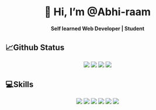 
<h1 align="center">👋 Hi, I’m @Abhi-raam</h1>
<h4 align="center">Self learned Web Developer | Student</h4>

<!-- <div align="center" >
  <img   src="https://github-readme-stats.vercel.app/api?username=Abh-iram&show_icons=true&theme=radical" />
  <img  style="display:flex;align-item:center;" width="40%" src="https://github-readme-stats.vercel.app/api/top-langs/?username=Abh-iram&langs_count=8)](https://github.com/Abh-iram/github-readme-stats" />
</div> -->

<div align="center">
  <h2 align="left">📈Github Status</h2>
<img src="http://github-profile-summary-cards.vercel.app/api/cards/repos-per-language?username=Abhi-raam&theme=github_dark">
<img src="http://github-profile-summary-cards.vercel.app/api/cards/stats?username=Abhi-raam&theme=github_dark">
<img src="http://github-profile-summary-cards.vercel.app/api/cards/profile-details?username=Abhi-raam&theme=github_dark">
 <img src="https://github-readme-stats.vercel.app/api/top-langs/?username=Abhi-raam&theme=github_dark">
</div>


  

<!--- #LANGUAGES --->
<div align="center" margin="2rem">
  <h2 align="left">💻Skills</h2>

  <img src="https://img.shields.io/badge/html5-%23E34F26.svg?style=for-the-badge&logo=html5&logoColor=white"/>
  <img src="https://img.shields.io/badge/css3-%231572B6.svg?style=for-the-badge&logo=css3&logoColor=white"/>
  <img src="https://img.shields.io/badge/bootstrap-%23563D7C.svg?style=for-the-badge&logo=bootstrap&logoColor=white"/>
  <img src="https://img.shields.io/badge/MongoDB-%234ea94b.svg?style=for-the-badge&logo=mongodb&logoColor=white"/>
  <img src="https://img.shields.io/badge/express.js-%23404d59.svg?style=for-the-badge&logo=express&logoColor=%2361DAFB"/>
  <img src="https://img.shields.io/badge/node.js-6DA55F?style=for-the-badge&logo=node.js&logoColor=white"/>



</div>
